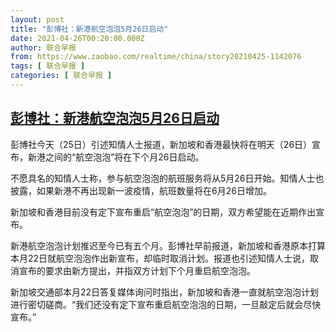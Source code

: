 ```yaml
---
layout: post
title: "彭博社：新港航空泡泡5月26日启动"
date: 2021-04-26T00:20:00.000Z
author: 联合早报
from: https://www.zaobao.com/realtime/china/story20210425-1142076
tags: [ 联合早报 ]
categories: [ 联合早报 ]
---
```

<!--1619396400000-->
[彭博社：新港航空泡泡5月26日启动](https://www.zaobao.com/realtime/china/story20210425-1142076)
------

<div>
<p>彭博社今天（25日）引述知情人士报道，新加坡和香港最快将在明天（26日）宣布，新港之间的“航空泡泡”将在下个月26日启动。</p><p>不愿具名的知情人士称，参与航空泡泡的航班服务将从5月26日开始。知情人士也披露，如果新港不再出现新一波疫情，航班数量将在6月26日增加。</p><p>新加坡和香港目前没有定下宣布重启“航空泡泡”的日期，双方希望能在近期作出宣布。</p><section id="imu"><div id="dfp-ad-imu1">        </div></section><p>新港航空泡泡计划推迟至今已有五个月。彭博社早前报道，新加坡和香港原本打算本月22日就航空泡泡作出新宣布，却临时取消计划。报道也引述知情人士说，取消宣布的要求由新方提出，并指双方计划下个月重启航空泡泡。</p><p>新加坡交通部本月22日答复媒体询问时指出，新加坡和香港一直就航空泡泡计划进行密切磋商。“我们还没有定下宣布重启航空泡泡的日期，一旦敲定后就会尽快宣布。”</p>      <div id="innity-in-post"></div><div id="dfp-ad-midarticlespecial">        </div>
</div>
